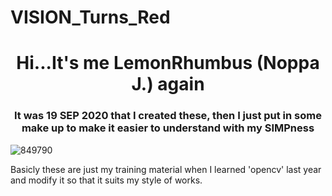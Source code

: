 # VISION_Turns_Red
<h1 align="center">Hi...It's me LemonRhumbus (Noppa J.) again</h1>
<h3 align="center">It was 19 SEP 2020 that I created these, then I just put in some make up to make it easier to understand with my SIMPness</h3>


![849790](https://user-images.githubusercontent.com/81348547/156134649-af37291b-f335-4854-be4d-29154e73d5fd.gif)

Basicly these are just my training material when I learned 'opencv' last year and modify it so that it suits my style of works.
